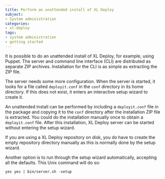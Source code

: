 ```yaml
---
title: Perform an unattended install of XL Deploy
subject:
- System administration
categories:
- xl-deploy
tags:
- system administration
- getting started
---
```


It is possible to do an unattended install of XL Deploy, for example, using Puppet. The server and command line interface (CLI) are distributed as separate ZIP archives. Installation for the CLI is as simple as extracting the ZIP file.

The server needs some more configuration. When the server is started, it looks for a file called `deployit.conf` in the `conf` directory in its home directory. If this does not exist, it enters an interactive setup wizard to create it.

An unattended install can be performed by including a `deployit.conf` file in the package and copying it to the `conf` directory after the installation ZIP file is extracted. You could do the installation manually once to obtain a `deployit.conf` file. After this installation, XL Deploy server can be started without entering the setup wizard.

If you are using a XL Deploy repository on disk, you do have to create the empty repository directory manually as this is normally done by the setup wizard.

Another option is to run through the setup wizard automatically, accepting all the defaults. This Unix command will do so:

    yes yes | bin/server.sh -setup
